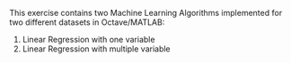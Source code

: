This exercise contains two Machine Learning Algorithms implemented for two different datasets in Octave/MATLAB:

1) Linear Regression with one variable
2) Linear Regression with multiple variable
